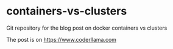 # containers-vs-clusters

 Git repository for the blog post on docker containers vs clusters
 
 The post is on https://www.coderllama.com
